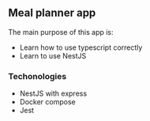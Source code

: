 ## Meal planner app

The main purpose of this app is:
- Learn how to use typescript correctly
- Learn to use NestJS

### Techonologies

- NestJS with express
- Docker compose
- Jest

